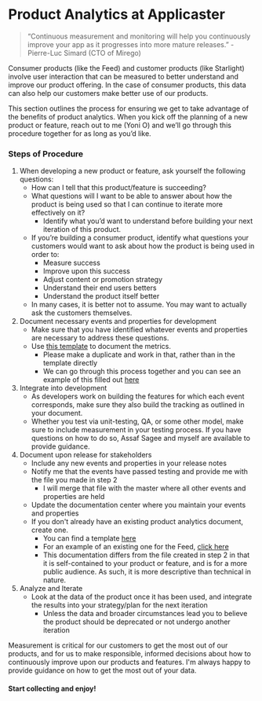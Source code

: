 # Product Analytics at Applicaster

> “Continuous measurement and monitoring will help you continuously improve your app as it progresses into more mature releases.” - Pierre-Luc Simard (CTO of Mirego)

Consumer products (like the Feed) and customer products (like Starlight) involve user interaction that can be measured to better understand and improve our product offering. In the case of consumer products, this data can also help our customers make better use of our products.

This section outlines the process for ensuring we get to take advantage of the benefits of product analytics. When you kick off the planning of a new product or feature, reach out to me (Yoni O) and we’ll go through this procedure together for as long as you’d like.

### Steps of Procedure

1. When developing a new product or feature, ask yourself the following questions:
    * How can I tell that this product/feature is succeeding?
    * What questions will I want to be able to answer about how the product is being used so that I can continue to iterate more effectively on it?
        * Identify what you’d want to understand before building your next iteration of this product.
    * If you’re building a consumer product, identify what questions your customers would want to ask about how the product is being used in order to:
        * Measure success
        * Improve upon this success
        * Adjust content or promotion strategy
        * Understand their end users betters
        * Understand the product itself better
    * In many cases, it is better not to assume. You may want to actually ask the customers themselves.
2. Document necessary events and properties for development
    *  Make sure that you have identified whatever events and properties are necessary to address these questions.
    *  Use [this template](https://docs.google.com/a/applicaster.com/spreadsheets/d/1lFJC3-LLSrdQTW1rv0uN6C0KzdiAMy5mOr2jirNQPQg/edit?usp=sharing) to document the metrics.
        *  Please make a duplicate and work in that, rather than in the template directly
        *  We can go through this process together and you can see an example of this filled out [here](https://docs.google.com/a/applicaster.com/spreadsheets/d/1qD-jAR6FmUxyCuF8TP1eInoZGz69VRv95RXj4fGhiBA/edit?usp=sharing)
3. Integrate into development
    * As developers work on building the features for which each event corresponds, make sure they also build the tracking as outlined in your document.
    * Whether you test via unit-testing, QA, or some other model, make sure to include measurement in your testing process. If you have questions on how to do so, Assaf Sagee and myself are available to provide guidance.
4.  Document upon release for stakeholders
    * Include any new events and properties in your release notes
    * Notify me that the events have passed testing and provide me with the file you made in step 2
        * I will merge that file with the master where all other events and properties are held
    *  Update the documentation center where you maintain your events and properties
     * If you don't already have an existing product analytics document, create one.
        * You can find a template [here](https://drive.google.com/a/applicaster.com/file/d/0By6c4nYJWWA0TXpTVnNYeGtnSnM/view?usp=sharing)
        * For an example of an existing one for the Feed, [click here](http://developer.applicaster.com/docs/public/feed-analytics)
        * This documentation differs from the file created in step 2 in that it is self-contained to your product or feature, and is for a more public audience. As such, it is more descriptive than technical in nature.
5. Analyze and Iterate
    * Look at the data of the product once it has been used, and integrate the results into your strategy/plan for the next iteration
        * Unless the data and broader circumstances lead you to believe the product should be deprecated or not undergo another iteration

Measurement is critical for our customers to get the most out of our products, and for us to make responsible, informed decisions about how to continuously improve upon our products and features. I'm always happy to provide guidance on how to get the most out of your data.

#### Start collecting and enjoy!
